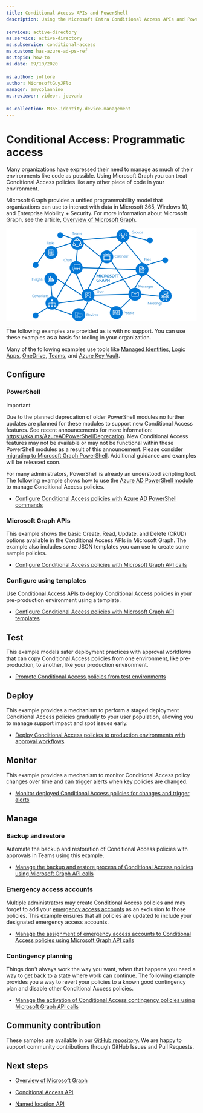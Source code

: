 ```yaml
---
title: Conditional Access APIs and PowerShell
description: Using the Microsoft Entra Conditional Access APIs and PowerShell to manage policies like code

services: active-directory
ms.service: active-directory
ms.subservice: conditional-access
ms.custom: has-azure-ad-ps-ref
ms.topic: how-to
ms.date: 09/10/2020

ms.author: joflore
author: MicrosoftGuyJFlo
manager: amycolannino
ms.reviewer: videor, jeevanb

ms.collection: M365-identity-device-management
---
```

# Conditional Access: Programmatic access

Many organizations have expressed their need to manage as much of their environments like code as possible. Using Microsoft Graph you can treat Conditional Access policies like any other piece of code in your environment.

Microsoft Graph provides a unified programmability model that organizations can use to interact with data in Microsoft 365, Windows 10, and Enterprise Mobility + Security. For more information about Microsoft Graph, see the article, [Overview of Microsoft Graph](/graph/overview).

![An image showing the primary resources and relationships that are part of the graph](./media/howto-conditional-access-apis/microsoft-graph.png)

The following examples are provided as is with no support. You can use these examples as a basis for tooling in your organization. 

Many of the following examples use tools like [Managed Identities](~/identity/managed-identities-azure-resources/overview.md), [Logic Apps](/azure/logic-apps/logic-apps-overview), [OneDrive](https://www.microsoft.com/microsoft-365/onedrive/online-cloud-storage), [Teams](https://www.microsoft.com/microsoft-365/microsoft-teams/group-chat-software/), and [Azure Key Vault](/azure/key-vault/general/overview).

## Configure

### PowerShell

> [!IMPORTANT]
> Due to the planned deprecation of older PowerShell modules no further updates are planned for these modules to support new Conditional Access features. See recent announcements for more information: https://aka.ms/AzureADPowerShellDeprecation. New Conditional Access features may not be available or may not be functional within these PowerShell modules as a result of this announcement. Please consider [migrating to Microsoft Graph PowerShell](https://aka.ms/MigrateMicrosoftGraphPowerShell). Additional guidance and examples will be released soon.

For many administrators, PowerShell is already an understood scripting tool. The following example shows how to use the [Azure AD PowerShell module](https://www.powershellgallery.com/packages/AzureAD) to manage Conditional Access policies.

- [Configure Conditional Access policies with Azure AD PowerShell commands](https://github.com/Azure-Samples/azure-ad-conditional-access-apis/tree/main/01-configure/powershell)

### Microsoft Graph APIs

This example shows the basic Create, Read, Update, and Delete (CRUD) options available in the Conditional Access APIs in Microsoft Graph. The example also includes some JSON templates you can use to create some sample policies.

- [Configure Conditional Access policies with Microsoft Graph API calls](https://github.com/Azure-Samples/azure-ad-conditional-access-apis/tree/main/01-configure/graphapi)

### Configure using templates

Use Conditional Access APIs to deploy Conditional Access policies in your pre-production environment using a template.

- [Configure Conditional Access policies with Microsoft Graph API templates](https://github.com/Azure-Samples/azure-ad-conditional-access-apis/tree/main/01-configure/templates)

## Test

This example models safer deployment practices with approval workflows that can copy Conditional Access policies from one environment, like pre-production, to another, like your production environment.

- [Promote Conditional Access policies from test environments](https://github.com/Azure-Samples/azure-ad-conditional-access-apis/tree/main/02-test)

## Deploy

This example provides a mechanism to perform a staged deployment Conditional Access policies gradually to your user population, allowing you to manage support impact and spot issues early.

- [Deploy Conditional Access policies to production environments with approval workflows](https://github.com/Azure-Samples/azure-ad-conditional-access-apis/tree/main/03-deploy)

## Monitor

This example provides a mechanism to monitor Conditional Access policy changes over time and can trigger alerts when key policies are changed.

- [Monitor deployed Conditional Access policies for changes and trigger alerts](https://github.com/Azure-Samples/azure-ad-conditional-access-apis/tree/main/04-monitor)

## Manage

### Backup and restore

Automate the backup and restoration of Conditional Access policies with approvals in Teams using this example.

- [Manage the backup and restore process of Conditional Access policies using Microsoft Graph API calls](https://github.com/Azure-Samples/azure-ad-conditional-access-apis/tree/main/05-manage/01-backup-restore)

### Emergency access accounts

Multiple administrators may create Conditional Access policies and may forget to add your [emergency access accounts](~/identity/role-based-access-control/security-emergency-access.md) as an exclusion to those policies. This example ensures that all policies are updated to include your designated emergency access accounts.

- [Manage the assignment of emergency access accounts to Conditional Access policies using Microsoft Graph API calls](https://github.com/Azure-Samples/azure-ad-conditional-access-apis/tree/main/05-manage/02-emergency-access)

### Contingency planning

Things don't always work the way you want, when that happens you need a way to get back to a state where work can continue. The following example provides you a way to revert your policies to a known good contingency plan and disable other Conditional Access policies.

- [Manage the activation of Conditional Access contingency policies using Microsoft Graph API calls](https://github.com/Azure-Samples/azure-ad-conditional-access-apis/tree/main/05-manage/03-contingency)

## Community contribution

These samples are available in our [GitHub repository](https://github.com/Azure-Samples/azure-ad-conditional-access-apis). We are happy to support community contributions through GitHub Issues and Pull Requests.

## Next steps

- [Overview of Microsoft Graph](/graph/overview)

- [Conditional Access API](/graph/api/resources/conditionalaccesspolicy)

- [Named location API](/graph/api/resources/namedlocation)
